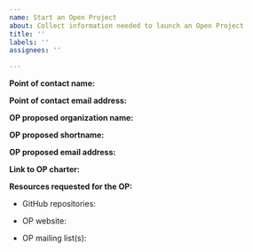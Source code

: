 ```yaml
---
name: Start an Open Project
about: Collect information needed to launch an Open Project
title: ''
labels: ''
assignees: ''

---
```


**Point of contact name:** 

**Point of contact email address:**

**OP proposed organization name:** 

**OP proposed shortname:**

**OP proposed email address:** 

**Link to OP charter:**

**Resources requested for the OP:**

- GitHub repositories:

- OP website: 

- OP mailing list(s):
